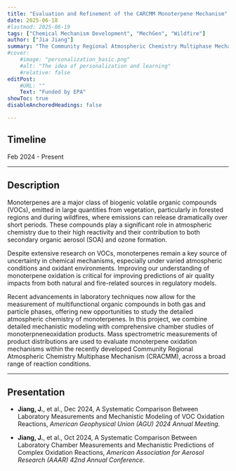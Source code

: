 ```yaml
---
title: "Evaluation and Refinement of the CARCMM Monoterpene Mechanism" 
date: 2025-06-18
#lastmod: 2025-06-19
tags: ["Chemical Mechanism Development", "MechGen", "Wildfire"]
author: ["Jia Jiang"]
summary: "The Community Regional Atmospheric Chemistry Multiphase Mechanism (CRACMM) is a state-of-the-science chemical mechanism developed by the U.S. EPA for the Community Multiscale Air Quality Modeling System (CMAQ). This project aims to evaluate the accuracy of monoterpene chemistry representation in CRACMM using advanced mass spectrometry data, with a focus on detailed gas- and particle-phase products."
#cover:
    #image: "personalization_basic.png"
    #alt: "The idea of personalization and learning"
    #relative: false
editPost:
    #URL: ""
    Text: "Funded by EPA"
showToc: true
disableAnchoredHeadings: false

---
```


## Timeline
Feb 2024 - Present

---

## Description
Monoterpenes are a major class of biogenic volatile organic compounds (VOCs), emitted in large quantities from vegetation, particularly in forested regions and during wildfires, where emissions can release dramatically over short periods. These compounds play a significant role in atmospheric chemistry due to their high reactivity and their contribution to both secondary organic aerosol (SOA) and ozone formation. 

Despite extensive research on VOCs, monoterpenes remain a key source of uncertainty in chemical mechanisms, especially under varied atmospheric conditions and oxidant environments. Improving our understanding of monoterpene oxidation is critical for improving predictions of air quality impacts from both natural and fire-related sources in regulatory models.

Recent advancements in laboratory techniques now allow for the measurement of multifunctional organic compounds in both gas and particle phases, offering new opportunities to study the detailed atmospheric chemistry of monoterpenes. In this project, we combine detailed mechanistic modeling with comprehensive chamber studies of monoterpneneoxidation products. Mass spectrometric measurements of product distributions are used to evaluate monoterpene oxidation mechanisms within the recently developed Community Regional Atmospheric Chemistry Multiphase Mechanism (CRACMM), across a broad range of reaction conditions.


---

## Presentation
 * **Jiang, J.**, et al., Dec 2024, A Systematic Comparison Between Laboratory Measurements and Mechanistic Modeling of VOC Oxidation Reactions, *American Geophysical Union (AGU) 2024 Annual Meeting*.

 * **Jiang, J.**, et al., Oct 2024, A Systematic Comparison Between Laboratory Chamber Measurements and Mechanistic Predictions of Complex Oxidation Reactions, *American Association for Aerosol Research (AAAR) 42nd Annual Conference*.